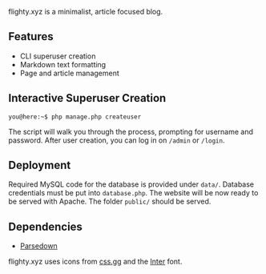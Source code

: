 flighty.xyz is a minimalist, article focused blog.

## Features

* CLI superuser creation
* Markdown text formatting
* Page and article management

## Interactive Superuser Creation

```console
you@here:~$ php manage.php createuser
```
The script will walk you through the process, prompting for username and password. After user creation, you can log in on `/admin` or `/login`.

## Deployment

Required MySQL code for the database is provided under `data/`. Database credentials must be put into `database.php`. The website will be now ready to be served with Apache. The folder `public/` should be served.

## Dependencies

- [Parsedown](https://parsedown.org)

flighty.xyz uses icons from [css.gg](https://css.gg) and the [Inter](https://rsms.me/inter) font.
